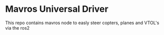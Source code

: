 # Mavros Universal Driver

This repo contains mavros node to easly steer copters, planes and VTOL's via the ros2
